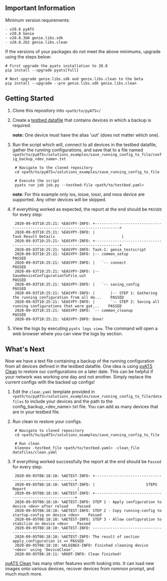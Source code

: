 ## Important Information
Minimum version requirements:

    - v20.8 pyATS
    - v20.8 Genie
    - v20.8.3b0 genie.libs.sdk
    - v20.8.2b2 genie.libs.clean
    
If the versions of your packages do not meet the above minimums, upgrade using the steps below:

    # First upgrade the pyats installation to 20.8
    pip install --upgrade pyats[full]
    
    # Next upgrade genie.libs.sdk and genie.libs.clean to the beta
    pip install --upgrade --pre genie.libs.sdk genie.libs.clean


## Getting Started
1. Clone this repository into `<path/to/pyATS>/`

2. Create a [testbed datafile](https://pubhub.devnetcloud.com/media/pyats/docs/topology/schema.html#production-yaml-schema) 
that contains devices in which a backup is required. 

    **note:** One device must have the alias 'uut' (does not matter which one).

3. Run the script which will, connect to all devices in the testbed datafile, gather the running configurations, 
and save that to a file named `<path/to/pyATS>/solutions_examples/save_running_config_to_file/config_backup_<dev_name>.txt`

        # Navigate to the cloned repository
        cd <path/to/pyATS>/solutions_examples/save_running_config_to_file
        
        # Execute the script
        pyats run job job.py --testbed-file <path/to/testbed.yaml>
        
    **note**: For this example only ios, iosxe, iosxr, and nxos device are supported. Any other devices will be skipped.

4. If everything worked as expected, the report at the end should be `PASSED` for every step:

        2020-09-03T10:25:21: %EASYPY-INFO: +------------------------------------------------------------------------------+
        2020-09-03T10:25:21: %EASYPY-INFO: |                             Task Result Details                              |
        2020-09-03T10:25:21: %EASYPY-INFO: +------------------------------------------------------------------------------+
        2020-09-03T10:25:21: %EASYPY-INFO: Task-1: genie_testscript
        2020-09-03T10:25:21: %EASYPY-INFO: |-- common_setup                                                          PASSED
        2020-09-03T10:25:21: %EASYPY-INFO: |   `-- connect                                                           PASSED
        2020-09-03T10:25:21: %EASYPY-INFO: |-- SaveDeviceConfigurationToFile.uut                                     PASSED
        2020-09-03T10:25:21: %EASYPY-INFO: |   `-- saving_config                                                     PASSED
        2020-09-03T10:25:21: %EASYPY-INFO: |       |-- STEP 1: Gathering the running configuration from all de...    PASSED
        2020-09-03T10:25:21: %EASYPY-INFO: |       `-- STEP 2: Saving all running configurations that were gat...    PASSED
        2020-09-03T10:25:21: %EASYPY-INFO: `-- common_cleanup                                                        PASSED
        2020-09-03T10:25:21: %EASYPY-INFO: Done!
        
5. View the logs by executing `pyats logs view`. The command will open a web browser where you can view the logs by section.


## What's Next
Now we have a text file containing a backup of the running configuration from all devices defined in the testbed datafile. 
One idea is using [pyATS Clean](https://pubhub.devnetcloud.com/media/genie-docs/docs/clean/index.html) 
to restore our configurations on a later date. This can be helpful if your network was working one day and not another. 
Simply replace the current configs with the backed up configs!

1. Edit the `clean.yaml` template provided in `<path/to/pyATS>/solutions_examples/save_running_config_to_file/datafiles` 
to include your devices and the path to the config_backup_<dev_name>.txt file. You can add as many devices that are in your testbed file.

2. Run clean to restore your configs.
    
        # Navigate to cloned repository
        cd <path/to/pyATS>/solutions_examples/save_running_config_to_file
        
        # Run clean
        kleenex -testbed_file <path/to/testbed.yaml> -clean_file datafiles/clean.yaml
        
3. If everything worked successfully the report at the end should be `Passed` for every step:

        2020-09-05T08:18:10: %AETEST-INFO: +----------------------------------------------------------+
        2020-09-05T08:18:10: %AETEST-INFO: |                       STEPS Report                       |
        2020-09-05T08:18:10: %AETEST-INFO: +----------------------------------------------------------+
        2020-09-05T08:18:10: %AETEST-INFO: STEP 1 - Apply configuration to device <dev> after reload    Passed
        2020-09-05T08:18:10: %AETEST-INFO: STEP 2 - Copy running-config to startup-config on device <dev>    Passed
        2020-09-05T08:18:10: %AETEST-INFO: STEP 3 - Allow configuration to stabilize on device <dev>    Passed
        2020-09-05T08:18:10: %AETEST-INFO: ------------------------------------------------------------
        2020-09-05T08:18:10: %AETEST-INFO: The result of section apply_configuration is => PASSED
        2020-09-05T08:18:10: %KLEENEX-INFO: Finished cleaning device '<dev>' using 'DeviceClean'.
        2020-09-05T08:18:11: %ROOT-INFO: Clean finished!

[pyATS Clean](https://pubhub.devnetcloud.com/media/genie-docs/docs/clean/index.html) has many other features worth looking into.
It can load new images onto various devices, recover devices from rommon prompt, and much much more.
